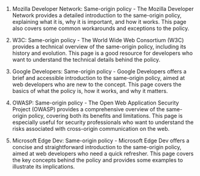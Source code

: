 

1. Mozilla Developer Network: Same-origin policy - The Mozilla Developer Network provides a detailed introduction to the same-origin policy, explaining what it is, why it is important, and how it works. This page also covers some common workarounds and exceptions to the policy.

2. W3C: Same-origin policy - The World Wide Web Consortium (W3C) provides a technical overview of the same-origin policy, including its history and evolution. This page is a good resource for developers who want to understand the technical details behind the policy.

3. Google Developers: Same-origin policy - Google Developers offers a brief and accessible introduction to the same-origin policy, aimed at web developers who are new to the concept. This page covers the basics of what the policy is, how it works, and why it matters.

4. OWASP: Same-origin policy - The Open Web Application Security Project (OWASP) provides a comprehensive overview of the same-origin policy, covering both its benefits and limitations. This page is especially useful for security professionals who want to understand the risks associated with cross-origin communication on the web.

5. Microsoft Edge Dev: Same-origin policy - Microsoft Edge Dev offers a concise and straightforward introduction to the same-origin policy, aimed at web developers who need a quick refresher. This page covers the key concepts behind the policy and provides some examples to illustrate its implications.